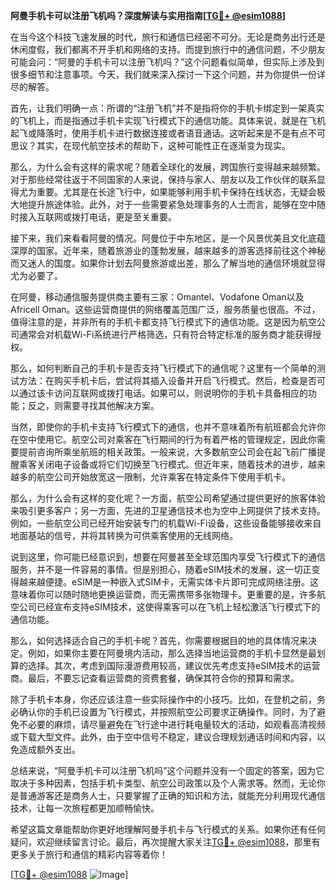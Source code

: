 **阿曼手机卡可以注册飞机吗？深度解读与实用指南[[TG💪+ @esim1088](https://t.me/s/esim1088)]**

在当今这个科技飞速发展的时代，旅行和通信已经密不可分。无论是商务出行还是休闲度假，我们都离不开手机和网络的支持。而提到旅行中的通信问题，不少朋友可能会问：“阿曼的手机卡可以注册飞机吗？”这个问题看似简单，但实际上涉及到很多细节和注意事项。今天，我们就来深入探讨一下这个问题，并为你提供一份详尽的解答。

首先，让我们明确一点：所谓的“注册飞机”并不是指将你的手机卡绑定到一架真实的飞机上，而是指通过手机卡实现飞行模式下的通信功能。具体来说，就是在飞机起飞或降落时，使用手机卡进行数据连接或者语音通话。这听起来是不是有点不可思议？其实，在现代航空技术的帮助下，这种可能性正在逐渐变为现实。

那么，为什么会有这样的需求呢？随着全球化的发展，跨国旅行变得越来越频繁。对于那些经常往返于不同国家的人来说，保持与家人、朋友以及工作伙伴的联系显得尤为重要。尤其是在长途飞行中，如果能够利用手机卡保持在线状态，无疑会极大地提升旅途体验。此外，对于一些需要紧急处理事务的人士而言，能够在空中随时接入互联网或拨打电话，更是至关重要。

接下来，我们来看看阿曼的情况。阿曼位于中东地区，是一个风景优美且文化底蕴深厚的国家。近年来，随着旅游业的蓬勃发展，越来越多的游客选择前往这个神秘而又迷人的国度。如果你计划去阿曼旅游或出差，那么了解当地的通信环境就显得尤为必要了。

在阿曼，移动通信服务提供商主要有三家：Omantel、Vodafone Oman以及Africell Oman。这些运营商提供的网络覆盖范围广泛，服务质量也很高。不过，值得注意的是，并非所有的手机卡都支持飞行模式下的通信功能。这是因为航空公司通常会对机载Wi-Fi系统进行严格筛选，只有符合特定标准的服务商才能获得授权。

那么，如何判断自己的手机卡是否支持飞行模式下的通信呢？这里有一个简单的测试方法：在购买手机卡后，尝试将其插入设备并开启飞行模式。然后，检查是否可以通过该卡访问互联网或拨打电话。如果可以，则说明你的手机卡具备相应的功能；反之，则需要寻找其他解决方案。

当然，即使你的手机卡支持飞行模式下的通信，也并不意味着所有航班都会允许你在空中使用它。航空公司对乘客在飞行期间的行为有着严格的管理规定，因此你需要提前咨询所乘坐航班的相关政策。一般来说，大多数航空公司会在起飞前广播提醒乘客关闭电子设备或将它们切换至飞行模式。但近年来，随着技术的进步，越来越多的航空公司开始放宽这一限制，允许乘客在特定条件下使用手机卡。

那么，为什么会有这样的变化呢？一方面，航空公司希望通过提供更好的旅客体验来吸引更多客户；另一方面，先进的卫星通信技术也为空中上网提供了技术支持。例如，一些航空公司已经开始安装专门的机载Wi-Fi设备，这些设备能够接收来自地面基站的信号，并将其转换为可供乘客使用的无线网络。

说到这里，你可能已经意识到，想要在阿曼甚至全球范围内享受飞行模式下的通信服务，并不是一件容易的事情。但是别担心，随着eSIM技术的发展，这一切正变得越来越便捷。eSIM是一种嵌入式SIM卡，无需实体卡片即可完成网络注册。这意味着你可以随时随地更换运营商，而无需携带多张物理卡。更重要的是，许多航空公司已经宣布支持eSIM技术，这使得乘客可以在飞机上轻松激活飞行模式下的通信功能。

那么，如何选择适合自己的手机卡呢？首先，你需要根据目的地的具体情况来决定。例如，如果你主要在阿曼境内活动，那么选择当地运营商的手机卡显然是最划算的选择。其次，考虑到国际漫游费用较高，建议优先考虑支持eSIM技术的运营商。最后，不要忘记查看运营商的资费套餐，确保其符合你的预算和需求。

除了手机卡本身，你还应该注意一些实际操作中的小技巧。比如，在登机之前，务必确认你的手机已设置为飞行模式，并按照航空公司要求正确操作。同时，为了避免不必要的麻烦，请尽量避免在飞行途中进行耗电量较大的活动，如观看高清视频或下载大型文件。此外，由于空中信号不稳定，建议合理规划通话时间和内容，以免造成额外支出。

总结来说，“阿曼手机卡可以注册飞机吗”这个问题并没有一个固定的答案，因为它取决于多种因素，包括手机卡类型、航空公司政策以及个人需求等。然而，无论你是普通游客还是商务人士，只要掌握了正确的知识和方法，就能充分利用现代通信技术，让每一次旅程都更加顺畅愉快。

希望这篇文章能帮助你更好地理解阿曼手机卡与飞行模式的关系。如果你还有任何疑问，欢迎继续留言讨论。最后，再次提醒大家关注[TG💪+ @esim1088](https://t.me/s/esim1088)，那里有更多关于旅行和通信的精彩内容等着你！

[[TG💪+ @esim1088](https://t.me/s/esim1088) ![Image](https://i.postimg.cc/4NQfJmqS/Snipaste-2025-05-13-00-14-12.png)]